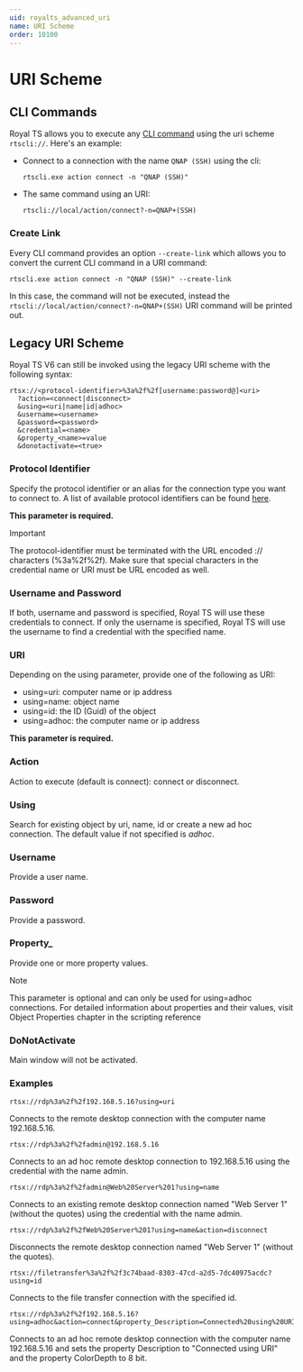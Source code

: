 ```yaml
---
uid: royalts_advanced_uri
name: URI Scheme
order: 10100
---
```


# URI Scheme

## CLI Commands
Royal TS allows you to execute any [CLI command](xref:royalts_advanced_cli) using the uri scheme `rtscli://`. Here's an example:
- Connect to a connection with the name `QNAP (SSH)` using the cli:
  ```batch
  rtscli.exe action connect -n "QNAP (SSH)"
  ```
- The same command using an URI:
  ```batch
  rtscli://local/action/connect?-n=QNAP+(SSH)
  ```

### Create Link
Every CLI command provides an option `--create-link` which allows you to convert the current CLI command in a URI command:
```batch
rtscli.exe action connect -n "QNAP (SSH)" --create-link
```
In this case, the command will not be executed, instead the `rtscli://local/action/connect?-n=QNAP+(SSH)` URI command will be printed out.

## Legacy URI Scheme
Royal TS V6 can still be invoked using the legacy URI scheme with the following syntax:

```batch
rtsx://<protocol-identifier>%3a%2f%2f[username:password@]<uri>
  ?action=<connect|disconnect>
  &using=<uri|name|id|adhoc>
  &username=<username>
  &password=<password>
  &credential=<name>
  &property_<name>=value
  &donotactivate=<true>
```

### Protocol Identifier
Specify the protocol identifier or an alias for the connection type you want to connect to. A list of available protocol identifiers can be found [here](https://www.royalapplications.com/go/kb-ts-win-protocolhandlers).  

**This parameter is required.**

> [!Important]
> The protocol-identifier must be terminated with the URL encoded :// characters (%3a%2f%2f). Make sure that special characters in the credential name or URI must be URL encoded as well.

### Username and Password
If both, username and password is specified, Royal TS will use these credentials to connect. If only the username is specified, Royal TS will use the username to find a credential with the specified name.

### URI
Depending on the using parameter, provide one of the following as URI:
- using=uri: computer name or ip address
- using=name: object name
- using=id: the ID (Guid) of the object
- using=adhoc: the computer name or ip address  

**This parameter is required.**

### Action
Action to execute (default is connect): connect or disconnect.

### Using
Search for existing object by uri, name, id or create a new ad hoc connection. The default value if not specified is *adhoc*.

### Username
Provide a user name.

### Password
Provide a password.

### Property_<name>
Provide one or more property values.

> [!Note] 
> This parameter is optional and can only be used for using=adhoc connections. For detailed information about properties and their values, visit Object Properties chapter in the scripting reference

### DoNotActivate
Main window will not be activated.

### Examples

```batch
rtsx://rdp%3a%2f%2f192.168.5.16?using=uri
```
Connects to the remote desktop connection with the computer name 192.168.5.16.

```batch
rtsx://rdp%3a%2f%2fadmin@192.168.5.16
```
Connects to an ad hoc remote desktop connection to 192.168.5.16 using the credential with the name admin.

```batch
rtsx://rdp%3a%2f%2fadmin@Web%20Server%201?using=name
```
Connects to an existing remote desktop connection named "Web Server 1" (without the quotes) using the credential with the name admin.

```batch
rtsx://rdp%3a%2f%2fWeb%20Server%201?using=name&action=disconnect
```
Disconnects the remote desktop connection named "Web Server 1" (without the quotes).

```batch
rtsx://filetransfer%3a%2f%2f3c74baad-8303-47cd-a2d5-7dc40975acdc?using=id
```
Connects to the file transfer connection with the specified id.

```batch
rtsx://rdp%3a%2f%2f192.168.5.16?using=adhoc&action=connect&property_Description=Connected%20using%20URI&property_ColorDepth=8
```
Connects to an ad hoc remote desktop connection with the computer name 192.168.5.16 and sets the property Description to "Connected using URI" and the property ColorDepth to 8 bit.